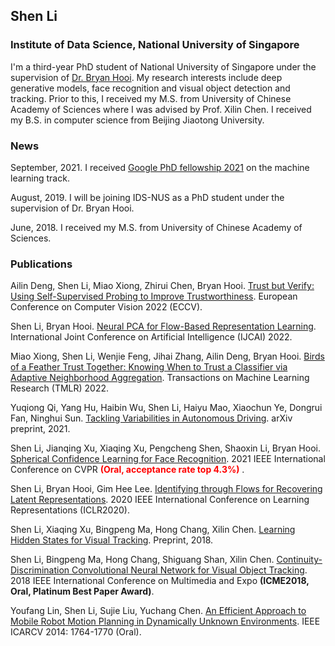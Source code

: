 ## Shen Li
### Institute of Data Science, National University of Singapore

I'm a third-year PhD student of National University of Singapore under the supervision of [Dr. Bryan Hooi](bhooi.github.io). My research interests include deep generative models, face recognition and visual object detection and tracking. Prior to this, I received my M.S. from University of Chinese Academy of Sciences where I was advised by Prof. Xilin Chen. I received my B.S. in computer science from Beijing Jiaotong University.


### News

September, 2021. I received [Google PhD fellowship 2021](https://research.google/outreach/phd-fellowship/recipients/?category=2021) on the machine learning track.

August, 2019. I will be joining IDS-NUS as a PhD student under the supervision of Dr. Bryan Hooi.

June, 2018. I received my M.S. from University of Chinese Academy of Sciences.


### Publications

Ailin Deng, Shen Li, Miao Xiong, Zhirui Chen, Bryan Hooi. [Trust but Verify: Using Self-Supervised Probing to Improve Trustworthiness](https://bhooi.github.io/papers/ssprobing_eccv2022.pdf). European Conference on Computer Vision 2022 (ECCV).

Shen Li, Bryan Hooi. [Neural PCA for Flow-Based Representation Learning](https://arxiv.org/abs/2208.10753). International Joint Conference on Artificial Intelligence (IJCAI) 2022.

Miao Xiong, Shen Li, Wenjie Feng, Jihai Zhang, Ailin Deng, Bryan Hooi. [Birds of a Feather Trust Together: Knowing When to Trust a Classifier via Adaptive Neighborhood Aggregation](https://openreview.net/pdf?id=p5V8P2J61u). Transactions on Machine Learning Research (TMLR) 2022.

Yuqiong Qi, Yang Hu, Haibin Wu, Shen Li, Haiyu Mao, Xiaochun Ye, Dongrui Fan, Ninghui Sun. [Tackling Variabilities in Autonomous Driving](https://arxiv.org/abs/2104.10415). arXiv preprint, 2021.

Shen Li, Jianqing Xu, Xiaqing Xu, Pengcheng Shen, Shaoxin Li, Bryan Hooi. [Spherical Confidence Learning for Face Recognition](https://openaccess.thecvf.com/content/CVPR2021/papers/Li_Spherical_Confidence_Learning_for_Face_Recognition_CVPR_2021_paper.pdf). 2021 IEEE International Conference on CVPR <span style="color:red"> **(Oral, acceptance rate top 4.3%)** </span>.

Shen Li, Bryan Hooi, Gim Hee Lee. [Identifying through Flows for Recovering Latent Representations](https://arxiv.org/abs/1909.12555). 2020 IEEE International Conference on Learning Representations (ICLR2020).

Shen Li, Xiaqing Xu, Bingpeng Ma, Hong Chang, Xilin Chen. [Learning Hidden States for Visual Tracking](). Preprint, 2018.

Shen Li, Bingpeng Ma, Hong Chang, Shiguang Shan, Xilin Chen. [Continuity-Discrimination Convolutional Neural Network for Visual Object Tracking](https://arxiv.org/abs/2104.08739). 2018 IEEE International Conference on Multimedia and Expo **(ICME2018, Oral, Platinum Best Paper Award)**.

Youfang Lin, Shen Li, Sujie Liu, Yuchang Chen. [An Efficient Approach to Mobile Robot Motion Planning in Dynamically Unknown Environments](https://ieeexplore.ieee.org/document/7064583/). IEEE ICARCV 2014: 1764-1770 (Oral).

<!--
**MathsShen/MathsShen** is a ✨ _special_ ✨ repository because its `README.md` (this file) appears on your GitHub profile.

Here are some ideas to get you started:

